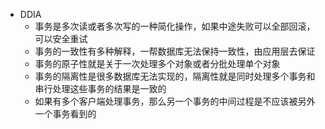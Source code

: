 - DDIA
  - 事务是多次读或者多次写的一种简化操作，如果中途失败可以全部回滚，可以安全重试
  - 事务的一致性有多种解释，一帮数据库无法保持一致性，由应用层去保证
  - 事务的原子性就是关于一次处理多个对象或者分批处理单个对象
  - 事务的隔离性是很多数据库无法实现的，隔离性就是同时处理多个事务和串行处理这些事务的结果是一致的
  - 如果有多个客户端处理事务，那么另一个事务的中间过程是不应该被另外一个事务看到的